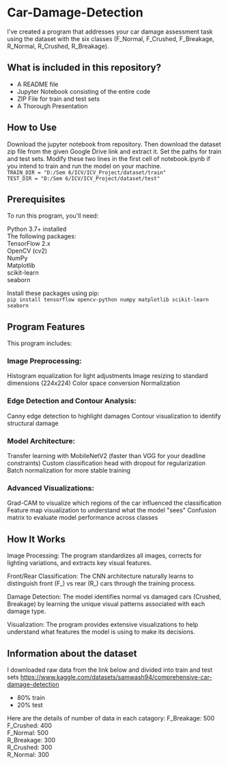 # Car-Damage-Detection


I've created a program that addresses your car damage assessment task using the dataset with the six classes (F_Normal, F_Crushed, F_Breakage, R_Normal, R_Crushed, R_Breakage).


## What is included in this repository?
- A README file
- Jupyter Notebook consisting of the entire code
- ZIP File for train and test sets
- A Thorough Presentation

## How to Use
Download the jupyter notebook from repository. Then download the dataset zip file from the given Google Drive link and extract it. Set the paths for train and test sets. Modify these two lines in the first cell of notebook.ipynb if you intend to train and run the model on your machine.  
```TRAIN_DIR = "D:/Sem 6/ICV/ICV_Project/dataset/train" ```  
```TEST_DIR = "D:/Sem 6/ICV/ICV_Project/dataset/test"```  

## Prerequisites
To run this program, you'll need:

Python 3.7+ installed  
The following packages:  
TensorFlow 2.x  
OpenCV (cv2)  
NumPy  
Matplotlib   
scikit-learn  
seaborn  

Install these packages using pip:  
```pip install tensorflow opencv-python numpy matplotlib scikit-learn seaborn```

## Program Features
This program includes:

### Image Preprocessing:

Histogram equalization for light adjustments
Image resizing to standard dimensions (224x224)
Color space conversion
Normalization


### Edge Detection and Contour Analysis:

Canny edge detection to highlight damages
Contour visualization to identify structural damage


### Model Architecture:

Transfer learning with MobileNetV2 (faster than VGG for your deadline constraints)
Custom classification head with dropout for regularization
Batch normalization for more stable training


### Advanced Visualizations:

Grad-CAM to visualize which regions of the car influenced the classification
Feature map visualization to understand what the model "sees"
Confusion matrix to evaluate model performance across classes

## How It Works

Image Processing: The program standardizes all images, corrects for lighting variations, and extracts key visual features.

Front/Rear Classification: The CNN architecture naturally learns to distinguish front (F_) vs rear (R_) cars through the training process.

Damage Detection: The model identifies normal vs damaged cars (Crushed, Breakage) by learning the unique visual patterns associated with each damage type.

Visualization: The program provides extensive visualizations to help understand what features the model is using to make its decisions.

## Information about the dataset

I downloaded raw data from the link below and divided into train and test sets
https://www.kaggle.com/datasets/samwash94/comprehensive-car-damage-detection

- 80% train
- 20% test

Here are the details of number of data in each catagory:
F_Breakage: 500  
F_Crushed: 400  
F_Normal: 500  
R_Breakage: 300  
R_Crushed: 300  
R_Normal: 300  
  
